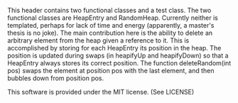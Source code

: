 This header contains two functional classes and a test class. The two functional classes are HeapEntry and RandomHeap. Currently neither is templated, perhaps for lack of time and energy (apparently, a master's thesis is no joke). The main contribution here is the ability to delete  an arbitrary element from the heap given a reference to it. This is accomplished by storing for each HeapEntry its position in the heap. The position is updated during swaps (in heapifyUp and heapifyDown) so that a HeapEntry always stores its correct position. The function deleteRandom(int pos) swaps the element at position pos with the last element, and then bubbles down from position pos. 

This software is provided under the MIT license. (See LICENSE) 